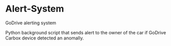 # Alert-System
GoDrive alerting system

Python background script that sends alert to the owner of the car if GoDrive Carbox device detected an anomally.
